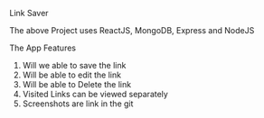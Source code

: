 Link Saver


The above Project uses ReactJS, MongoDB, Express and NodeJS

The App Features
1) Will we able to save the link
2) Will be able to edit the link
3) Will be able to Delete the link
4) Visited Links can be viewed separately 
5) Screenshots are link in the git 
